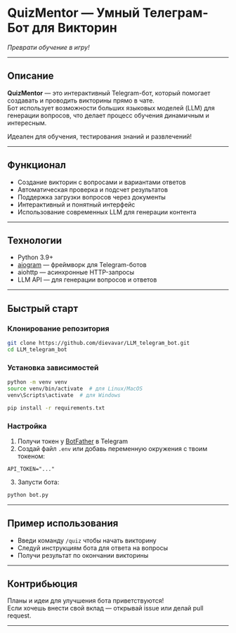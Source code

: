 
# QuizMentor — Умный Телеграм-Бот для Викторин
*Преврати обучение в игру!*

---

## Описание

**QuizMentor** — это интерактивный Telegram-бот, который помогает создавать и проводить викторины прямо в чате.  
Бот использует возможности больших языковых моделей (LLM) для генерации вопросов, что делает процесс обучения динамичным и интересным.  

Идеален для обучения, тестирования знаний и развлечений!

---

## Функционал

- Создание викторин с вопросами и вариантами ответов  
- Автоматическая проверка и подсчет результатов  
- Поддержка загрузки вопросов через документы  
- Интерактивный и понятный интерфейс  
- Использование современных LLM для генерации контента  

---

## Технологии

- Python 3.9+  
- [aiogram](https://docs.aiogram.dev/en/latest/) — фреймворк для Telegram-ботов  
- aiohttp — асинхронные HTTP-запросы  
- LLM API — для генерации вопросов и ответов  

---

## Быстрый старт

### Клонирование репозитория

```bash
git clone https://github.com/dievavar/LLM_telegram_bot.git
cd LLM_telegram_bot
```

### Установка зависимостей

```bash
python -m venv venv
source venv/bin/activate  # для Linux/MacOS
venv\Scripts\activate  # для Windows

pip install -r requirements.txt
```

### Настройка

1. Получи токен у [BotFather](https://t.me/BotFather) в Telegram  
2. Создай файл `.env` или добавь переменную окружения с твоим токеном:

```env
API_TOKEN="..."
```

3. Запусти бота:

```bash
python bot.py
```

---

## Пример использования

- Введи команду `/quiz` чтобы начать викторину  
- Следуй инструкциям бота для ответа на вопросы  
- Получи результат по окончании викторины  

---

## Контрибьюция

Планы и идеи для улучшения бота приветствуются!  
Если хочешь внести свой вклад — открывай issue или делай pull request.

---
